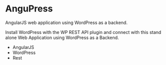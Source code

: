 # AnguPress
AngularJS web application using WordPress as a backend.

Install WordPress with the WP REST API plugin and connect with this stand alone Web Application using WordPress as a Backend.

* AngularJS
* WordPress
* Rest
